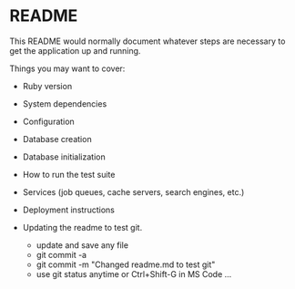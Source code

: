 # README

This README would normally document whatever steps are necessary to get the
application up and running.

Things you may want to cover:

* Ruby version

* System dependencies

* Configuration

* Database creation

* Database initialization

* How to run the test suite

* Services (job queues, cache servers, search engines, etc.)

* Deployment instructions

* Updating the readme to test git.
    - update and save any file
    - git commit -a
    - git commit -m "Changed readme.md to test git"
    - use git status anytime or Ctrl+Shift-G in MS Code
...
